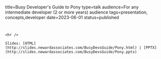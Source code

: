title=Busy Developer's Guide to Pony
type=talk
audience=For any intermediate developer (2 or more years) audience
tags=presentation, concepts,developer
date=2023-06-01
status=published
~~~~~~

    
<hr />

Slides: [HTML](http://slides.newardassociates.com/BusyDevsGuide/Pony.html) | [PPTX](http://slides.newardassociates.com/BusyDevsGuide/Pony.pptx)
